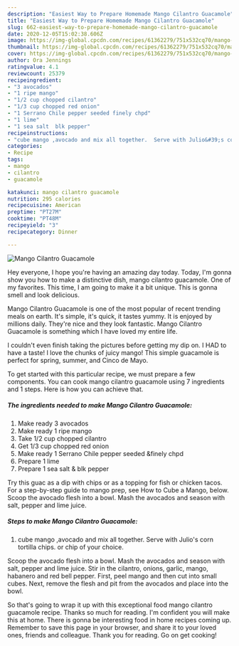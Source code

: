 ```yaml
---
description: "Easiest Way to Prepare Homemade Mango Cilantro Guacamole"
title: "Easiest Way to Prepare Homemade Mango Cilantro Guacamole"
slug: 662-easiest-way-to-prepare-homemade-mango-cilantro-guacamole
date: 2020-12-05T15:02:38.606Z
image: https://img-global.cpcdn.com/recipes/61362279/751x532cq70/mango-cilantro-guacamole-recipe-main-photo.jpg
thumbnail: https://img-global.cpcdn.com/recipes/61362279/751x532cq70/mango-cilantro-guacamole-recipe-main-photo.jpg
cover: https://img-global.cpcdn.com/recipes/61362279/751x532cq70/mango-cilantro-guacamole-recipe-main-photo.jpg
author: Ora Jennings
ratingvalue: 4.1
reviewcount: 25379
recipeingredient:
- "3 avocados"
- "1 ripe mango"
- "1/2 cup chopped cilantro"
- "1/3 cup chopped red onion"
- "1 Serrano Chile pepper seeded finely chpd"
- "1 lime"
- "1 sea salt  blk pepper"
recipeinstructions:
- "cube mango ,avocado and mix all together.  Serve with Julio&#39;s corn tortilla chips. or chip of your choice."
categories:
- Recipe
tags:
- mango
- cilantro
- guacamole

katakunci: mango cilantro guacamole 
nutrition: 295 calories
recipecuisine: American
preptime: "PT27M"
cooktime: "PT48M"
recipeyield: "3"
recipecategory: Dinner

---
```



![Mango Cilantro Guacamole](https://img-global.cpcdn.com/recipes/61362279/751x532cq70/mango-cilantro-guacamole-recipe-main-photo.jpg)

Hey everyone, I hope you're having an amazing day today. Today, I'm gonna show you how to make a distinctive dish, mango cilantro guacamole. One of my favorites. This time, I am going to make it a bit unique. This is gonna smell and look delicious.

Mango Cilantro Guacamole is one of the most popular of recent trending meals on earth. It's simple, it's quick, it tastes yummy. It is enjoyed by millions daily. They're nice and they look fantastic. Mango Cilantro Guacamole is something which I have loved my entire life.

I couldn&#39;t even finish taking the pictures before getting my dip on. I HAD to have a taste! I love the chunks of juicy mango! This simple guacamole is perfect for spring, summer, and Cinco de Mayo.


To get started with this particular recipe, we must prepare a few components. You can cook mango cilantro guacamole using 7 ingredients and 1 steps. Here is how you can achieve that.

<!--inarticleads1-->

##### The ingredients needed to make Mango Cilantro Guacamole:

1. Make ready 3 avocados
1. Make ready 1 ripe mango
1. Take 1/2 cup chopped cilantro
1. Get 1/3 cup chopped red onion
1. Make ready 1 Serrano Chile pepper seeded &amp;finely chpd
1. Prepare 1 lime
1. Prepare 1 sea salt &amp; blk pepper


Try this guac as a dip with chips or as a topping for fish or chicken tacos. For a step-by-step guide to mango prep, see How to Cube a Mango, below. Scoop the avocado flesh into a bowl. Mash the avocados and season with salt, pepper and lime juice. 

<!--inarticleads2-->

##### Steps to make Mango Cilantro Guacamole:

1. cube mango ,avocado and mix all together.  Serve with Julio&#39;s corn tortilla chips. or chip of your choice.


Scoop the avocado flesh into a bowl. Mash the avocados and season with salt, pepper and lime juice. Stir in the cilantro, onions, garlic, mango, habanero and red bell pepper. First, peel mango and then cut into small cubes. Next, remove the flesh and pit from the avocados and place into the bowl. 

So that's going to wrap it up with this exceptional food mango cilantro guacamole recipe. Thanks so much for reading. I'm confident you will make this at home. There is gonna be interesting food in home recipes coming up. Remember to save this page in your browser, and share it to your loved ones, friends and colleague. Thank you for reading. Go on get cooking!
